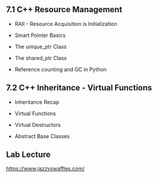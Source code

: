 ## 7.1 C++ Resource Management

* RAII - Resource Acquisition is Initialization

* Smart Pointer Basics

* The unique_ptr Class

* The shared_ptr Class

* Reference counting and GC in Python

## 7.2 C++ Inheritance - Virtual Functions

* Inheritance Recap

* Virtual Functions

* Virtual Destructors

* Abstract Base Classes

## Lab Lecture

https://www.jazzvswaffles.com/
